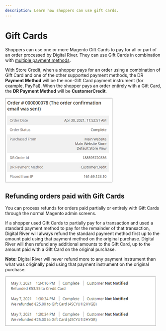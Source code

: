 ```yaml
---
description: Learn how shoppers can use gift cards.
---
```


# Gift Cards

Shoppers can use one or more Magento Gift Cards to pay for all or part of an order processed by Digital River. They can use Gift Cards in combination with [multiple payment methods](https://docs.digitalriver.com/digital-river-api/payments/payment-sources/using-the-source-identifier#combining-primary-and-secondary-payment-sources).

With Store Credit, when a shopper pays for an order using a combination of Gift Card and one of the other supported payment methods, the DR **Payment Method** will be the non-Gift Card payment instrument (for example, PayPal). When the shopper pays an order entirely with a Gift Card, the **DR Payment Method** will be **CustomerCredit**.

![](<../../.gitbook/assets/Gift Cards (1).png>)

## Refunding orders paid with Gift Cards

You can process refunds for orders paid partially or entirely with Gift Cards through the normal Magento admin screens.

If a shopper used Gift Cards to partially pay for a transaction and used a standard payment method to pay for the remainder of that transaction, Digital River will always refund the standard payment method first up to the amount paid using that payment method on the original purchase. Digital River will then refund any additional amounts to the Gift Card, up to the amount paid with a Gift Card on the original purchase.

**Note**: Digital River will never refund more to any payment instrument than what was originally paid using that payment instrument on the original purchase.

![](<../../.gitbook/assets/Refunding orders with Gift Card (1).png>)

